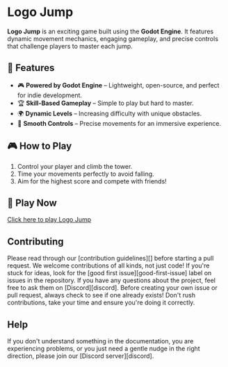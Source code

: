 # Logo Jump

**Logo Jump** is an exciting game built using the **Godot Engine**. It features dynamic movement mechanics, engaging gameplay, and precise controls that challenge players to master each jump.

## 🚀 Features
- 🎮 **Powered by Godot Engine** – Lightweight, open-source, and perfect for indie development.
- 🏆 **Skill-Based Gameplay** – Simple to play but hard to master.
- 🌍 **Dynamic Levels** – Increasing difficulty with unique obstacles.
- 🎯 **Smooth Controls** – Precise movements for an immersive experience.

## 🎮 How to Play
1. Control your player and climb the tower.
2. Time your movements perfectly to avoid falling.
3. Aim for the highest score and compete with friends!

## 🔗 Play Now
[Click here to play Logo Jump](https://redisnotbluedev.github.io/logojump/)

## Contributing

Please read through our [contribution guidelines][] before starting a pull request. We welcome contributions of all kinds, not just code! If you're stuck for ideas, look for the [good first issue][good-first-issue] label on issues in the repository. If you have any questions about the project, feel free to ask them on [Discord][discord]. Before creating your own issue or pull request, always check to see if one already exists! Don't rush contributions, take your time and ensure you're doing it correctly.

## Help

If you don't understand something in the documentation, you are experiencing problems, or you just need a gentle nudge in the right direction, please join our [Discord server][discord].
